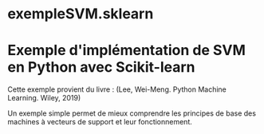 # exempleSVM.sklearn
# Exemple d'implémentation de SVM en Python avec Scikit-learn
Cette exemple provient du livre : (Lee, Wei-Meng. Python Machine Learning. Wiley, 2019)

Un exemple simple permet de mieux comprendre les principes de base des machines à vecteurs de support et leur fonctionnement.
